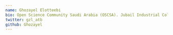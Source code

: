 ```yaml
---
name: Ghozayel Elotteebi
bio: Open Science Community Saudi Arabia (OSCSA). Jubail Industrial College. Royal Commission in Jubail and Yanbu, Saudi Arabi. University of Nottingham, UK. rOpenSci Champion.
twitter: gzl_atb
github: Ghozayel
---
```

